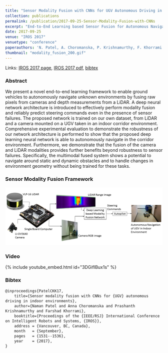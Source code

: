 ```yaml
---
title: "Sensor Modality Fusion with CNNs for UGV Autonomous Driving in Indoor Environments"
collection: publications
permalink: /publication/2017-09-25-Sensor-Modality-Fusion-with-CNNs
excerpt: "End-to-End Learning based Sensor Fusion for Autonomous Navigation in an indoor environment."
date: 2017-09-25
venue: "IROS 2017"
venuetype: "conference"
paperauthors: 'N. Patel, A. Choromanska, P. Krishnamurthy, F. Khorrami'
thumbnail: "modality_fusion_200.gif"
---
```


Links: [IROS 2017 page](https://ieeexplore.ieee.org/abstract/document/8205958), [IROS 2017 pdf](http://www.columbia.edu/~aec2163/NonFlash/Papers/SMF_CNN.pdf), [bibtex](#bibtex)

### Abstract

We present a novel end-to-end learning framework to enable ground vehicles to autonomously navigate unknown environments by fusing raw pixels from cameras and depth measurements from a LiDAR. A deep neural network architecture is introduced to effectively perform modality fusion and reliably predict steering commands even in the presence of sensor failures. The proposed network is trained on our own dataset, from LiDAR and a camera mounted on a UGV taken in an indoor corridor environment. Comprehensive experimental evaluation to demonstrate the robustness of our network architecture is performed to show that the proposed deep learning neural network is able to autonomously navigate in the corridor environment. Furthermore, we demonstrate that the fusion of the camera and LiDAR modalities provides further benefits beyond robustness to sensor failures. Specifically, the multimodal fused system shows a potential to navigate around static and dynamic obstacles and to handle changes in environment geometry without being trained for these tasks.

### Sensor Modality Fusion Framework

![Modality fusion framework overview](/images/modality_fusion_framework.png)

### Video

{% include youtube_embed.html id="3DGifIBux1s" %}

### Bibtex

    @inproceedings{PatelCKK17,
        title={Sensor modality fusion with CNNs for {UGV} autonomous driving in indoor environments},
        author={Naman Patel and Anna Choromanska and Prashanth Krishnamurthy and Farshad Khorrami},
        booktitle={Proceedings of the {IEEE/RSJ} International Conference on Intelligent Robots and Systems, {IROS}},
        address	= {Vancouver, BC, Canada},
        month	= {September},
        pages   = {1531--1536},
        year    = {2017},
    }

